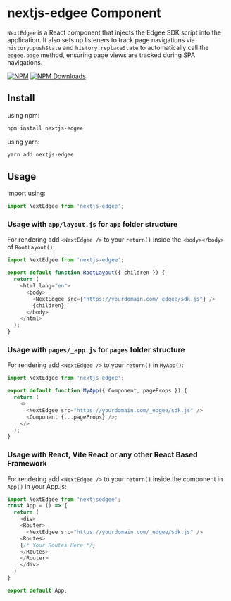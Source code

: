 # nextjs-edgee Component

`NextEdgee` is a React component that injects the Edgee SDK script into the application.
It also sets up listeners to track page navigations via `history.pushState` and `history.replaceState`
to automatically call the `edgee.page` method, ensuring page views are tracked during SPA navigations.

[![NPM](https://img.shields.io/badge/NPM-%23CB3837.svg?style=for-the-badge&logo=npm&logoColor=white)](https://www.npmjs.com/package/nextjs-edgee)
[![NPM Downloads](https://img.shields.io/npm/dm/nextjs-edgee?&style=flat-square)](https://www.npmjs.com/package/nextjs-edgee)

## Install

using npm:

```bash
npm install nextjs-edgee
```

using yarn:

```bash
yarn add nextjs-edgee
```

## Usage

import using:

```js
import NextEdgee from 'nextjs-edgee';
```

### Usage with `app/layout.js` for `app` folder structure

For rendering add `<NextEdgee />` to your `return()` inside the `<body></body>` of `RootLayout()`:

```js
import NextEdgee from 'nextjs-edgee';

export default function RootLayout({ children }) {
  return (
    <html lang="en">
      <body>
        <NextEdgee src={"https://yourdomain.com/_edgee/sdk.js"} />
        {children}
      </body>
    </html>
  );
}
```

### Usage with `pages/_app.js` for `pages` folder structure

For rendering add `<NextEdgee />` to your `return()` in `MyApp()`:

```js
import NextEdgee from 'nextjs-edgee';

export default function MyApp({ Component, pageProps }) {
  return (
    <>
      <NextEdgee src="https://yourdomain.com/_edgee/sdk.js" />
      <Component {...pageProps} />;
    </>
  );
}
```

### Usage with React, Vite React or any other React Based Framework

For rendering add `<NextEdgee />` to your `return()` inside the <Router><Router/> component in `App()` in your App.js:

```js
import NextEdgee from 'nextjsedgee';
const App = () => {
  return (
    <div>
    <Router>
      <NextEdgee src="https://yourdomain.com/_edgee/sdk.js" />
    <Routes>
    {/* Your Routes Here */}
    </Routes>
    </Router>
    </div>
  )
}

export default App;
```
